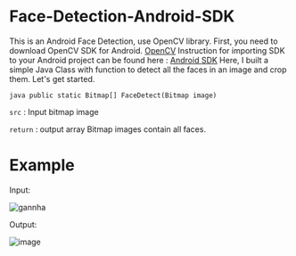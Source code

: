 # Face-Detection-Android-SDK
This is an Android Face Detection, use OpenCV library.
First, you need to download OpenCV SDK for Android.
<a href="https://sourceforge.net/projects/opencvlibrary/files/opencv-android/2.4.11/OpenCV-2.4.11-android-sdk.zip/download">OpenCV</a> 
Instruction for importing SDK to your Android project can be found here : <a href="https://docs.opencv.org/2.4/doc/tutorials/introduction/android_binary_package/O4A_SDK.html">Android SDK</a>
Here, I built a simple Java Class with function to detect all the faces in an image and crop them. Let's get started.

```java public static Bitmap[] FaceDetect(Bitmap image) ```

`src` : Input bitmap image

`return` : output array Bitmap images contain all faces.


# Example
Input:

![gannha](https://user-images.githubusercontent.com/44139135/203689229-63e71186-17fc-4852-b085-33c17cf58abd.jpeg)


Output:


![image](https://user-images.githubusercontent.com/44139135/203689270-f4f883a2-2944-4ad0-b60e-1ec02c8e6c72.png)



